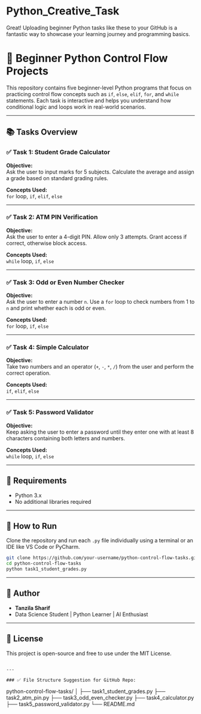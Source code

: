 # Python_Creative_Task
Great! Uploading beginner Python tasks like these to your GitHub is a fantastic way to showcase your learning journey and programming basics.

# 🐍 Beginner Python Control Flow Projects

This repository contains five beginner-level Python programs that focus on practicing control flow concepts such as `if`, `else`, `elif`, `for`, and `while` statements. Each task is interactive and helps you understand how conditional logic and loops work in real-world scenarios.

---

## 📚 Tasks Overview

### ✅ Task 1: Student Grade Calculator
**Objective:**  
Ask the user to input marks for 5 subjects. Calculate the average and assign a grade based on standard grading rules.

**Concepts Used:**  
`for` loop, `if`, `elif`, `else`

---

### ✅ Task 2: ATM PIN Verification
**Objective:**  
Ask the user to enter a 4-digit PIN. Allow only 3 attempts. Grant access if correct, otherwise block access.

**Concepts Used:**  
`while` loop, `if`, `else`

---

### ✅ Task 3: Odd or Even Number Checker
**Objective:**  
Ask the user to enter a number `n`. Use a `for` loop to check numbers from 1 to `n` and print whether each is odd or even.

**Concepts Used:**  
`for` loop, `if`, `else`

---

### ✅ Task 4: Simple Calculator
**Objective:**  
Take two numbers and an operator (`+`, `-`, `*`, `/`) from the user and perform the correct operation.

**Concepts Used:**  
`if`, `elif`, `else`

---

### ✅ Task 5: Password Validator
**Objective:**  
Keep asking the user to enter a password until they enter one with at least 8 characters containing both letters and numbers.

**Concepts Used:**  
`while` loop, `if`, `else`

---

## 🧰 Requirements

- Python 3.x
- No additional libraries required

---

## 🚀 How to Run

Clone the repository and run each `.py` file individually using a terminal or an IDE like VS Code or PyCharm.

```bash
git clone https://github.com/your-username/python-control-flow-tasks.git
cd python-control-flow-tasks
python task1_student_grades.py
````

---

## 📌 Author

* **Tanzila Sharif**
* Data Science Student | Python Learner | AI Enthusiast


---

## 📃 License

This project is open-source and free to use under the MIT License.

```

---

### ✅ File Structure Suggestion for GitHub Repo:

```

python-control-flow-tasks/
│
├── task1\_student\_grades.py
├── task2\_atm\_pin.py
├── task3\_odd\_even\_checker.py
├── task4\_calculator.py
├── task5\_password\_validator.py
└── README.md
